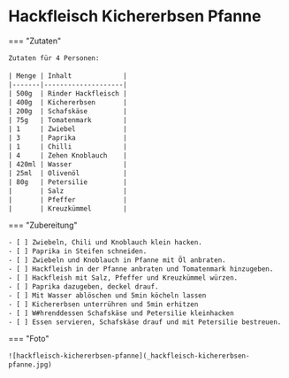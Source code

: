 # Hackfleisch Kichererbsen Pfanne

=== "Zutaten"

    Zutaten für 4 Personen:

    | Menge | Inhalt             |
    |-------|--------------------|
    | 500g  | Rinder Hackfleisch |
    | 400g  | Kichererbsen       |
    | 200g  | Schafskäse         |
    | 75g   | Tomatenmark        |
    | 1     | Zwiebel            |
    | 3     | Paprika            |
    | 1     | Chilli             |
    | 4     | Zehen Knoblauch    |
    | 420ml | Wasser             |
    | 25ml  | Olivenöl           |
    | 80g   | Petersilie         |
    |       | Salz               |
    |       | Pfeffer            |
    |       | Kreuzkümmel        |

=== "Zubereitung"

    - [ ] Zwiebeln, Chili und Knoblauch klein hacken.
    - [ ] Paprika in Steifen schneiden.
    - [ ] Zwiebeln und Knoblauch in Pfanne mit Öl anbraten.
    - [ ] Hackfleish in der Pfanne anbraten und Tomatenmark hinzugeben.
    - [ ] Hackfleish mit Salz, Pfeffer und Kreuzkümmel würzen.
    - [ ] Paprika dazugeben, deckel drauf.
    - [ ] Mit Wasser ablöschen und 5min köcheln lassen
    - [ ] Kichererbsen unterrühren und 5min erhitzen
    - [ ] W#hrenddessen Schafskäse und Petersilie kleinhacken
    - [ ] Essen servieren, Schafskäse drauf und mit Petersilie bestreuen.

=== "Foto"

    ![hackfleisch-kichererbsen-pfanne](_hackfleisch-kichererbsen-pfanne.jpg)
